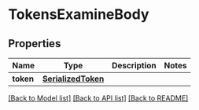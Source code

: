 # TokensExamineBody

## Properties
Name | Type | Description | Notes
------------ | ------------- | ------------- | -------------
**token** | [**SerializedToken**](SerializedToken.md) |  | 

[[Back to Model list]](../README.md#documentation-for-models) [[Back to API list]](../README.md#documentation-for-api-endpoints) [[Back to README]](../README.md)

